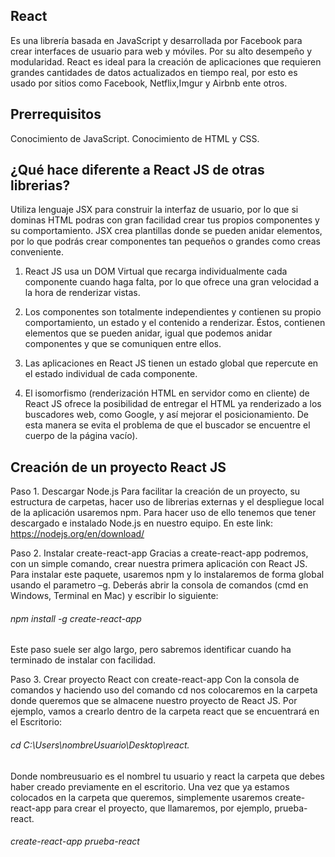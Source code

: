 ## React 
Es una librería basada en JavaScript y desarrollada por Facebook para crear interfaces de usuario para web y móviles. Por su alto desempeño y modularidad. React es ideal para la creación de aplicaciones que requieren grandes cantidades de datos actualizados en tiempo real, por esto es usado por sitios como Facebook, Netflix,Imgur y Airbnb ente otros.

## Prerrequisitos
Conocimiento de JavaScript.
Conocimiento de HTML y CSS.

## ¿Qué hace diferente a React JS de otras librerias?
Utiliza lenguaje JSX para construir la interfaz de usuario, por lo que si dominas HTML podras con gran facilidad crear tus propios componentes y su comportamiento. JSX crea plantillas donde se pueden anidar elementos, por lo que podrás crear componentes tan pequeños o grandes como creas conveniente.

1. React JS usa un DOM Virtual que recarga individualmente cada componente cuando haga falta, por lo que ofrece una gran velocidad a la hora de renderizar vistas.

2. Los componentes son totalmente independientes y contienen su propio comportamiento, un estado y el contenido a renderizar. Éstos,  contienen elementos que se pueden anidar, igual que podemos anidar componentes y que se comuniquen entre ellos.

3. Las aplicaciones en React JS tienen un estado global que repercute en el estado individual de cada componente.

4. El isomorfismo (renderización HTML en servidor como en cliente)  de React JS ofrece la posibilidad de entregar el HTML ya renderizado a los buscadores web, como Google, y así mejorar el posicionamiento. De esta manera se evita el problema de que el buscador se encuentre el cuerpo de la página vacío).

## Creación de un proyecto React JS

Paso 1. Descargar Node.js
  Para facilitar la creación de un proyecto, su estructura de carpetas, hacer uso de librerias externas y el despliegue local de la           aplicación usaremos npm. Para hacer uso de ello tenemos que tener descargado e instalado Node.js en nuestro equipo.
  En este link: https://nodejs.org/en/download/

Paso 2. Instalar create-react-app
  Gracias a create-react-app podremos, con un simple comando, crear nuestra primera aplicación con React JS. Para instalar este paquete,   usaremos npm y lo instalaremos de forma global usando el parametro –g.
 Deberás abrir la consola de comandos (cmd en Windows, Terminal en Mac) y escribir lo siguiente:
  ###### npm install -g create-react-app
Este paso suele ser algo largo, pero sabremos identificar cuando ha terminado de instalar con facilidad.

Paso 3. Crear proyecto React con create-react-app
  Con la consola de comandos y haciendo uso del comando cd nos colocaremos en la carpeta donde queremos que se almacene nuestro proyecto    de React JS. Por ejemplo, vamos a crearlo dentro de la carpeta react que se encuentrará en el Escritorio: 
 ###### cd C:\Users\nombreUsuario\Desktop\react. 
   Donde nombreusuario es el nombrel tu usuario y react la carpeta que debes haber creado previamente en el escritorio.
Una vez que ya estamos colocados en la carpeta que queremos, simplemente usaremos create-react-app para crear el proyecto, que llamaremos, por ejemplo, prueba-react.

###### create-react-app prueba-react



